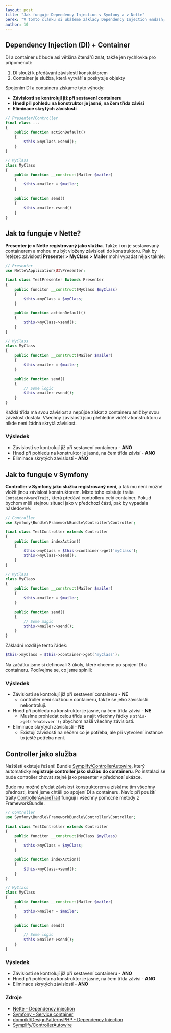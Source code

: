 ```yaml
---
layout: post
title: "Jak funguje Dependency Injection v Symfony a v Nette"
perex: "V tomto článku si ukážeme základy Dependency Injection &ndash; jaký je rozdíl mezi Nette presenterem a Symfony controllerem. A jak přenést trochu chování Nette do Symfony."
author: 10
---
```


## Dependency Injection (DI) + Container

DI a container už bude asi většina čtenářů znát, takže jen rychlovka pro připomenutí:

1. DI slouží k předávání závislostí konstuktorem
2. Container je služba, která vytváří a poskytuje objekty

Spojením DI a containeru získáme tyto výhody:

- **Závislosti se kontrolují již při sestavení containeru**
- **Hned při pohledu na konstruktor je jasné, na čem třída závisí**
- **Eliminace skrytých závislostí**
	

```php
// Presenter/Controller
final class ...
{
    public function actionDefault()
    {
        $this->myClass->send();
    }
}
```

```php
// MyClass
class MyClass
{
    public function __construct(Mailer $mailer)
    {
        $this->mailer = $mailer;
    }
    
    public function send()
    {
        $this->mailer->send()
    }
}
```


## Jak to funguje v Nette?

**Presenter je v Nette registrovaný jako služba**. Takže i on je sestavovaný containerem a mohou mu být vloženy závislosti do konstruktoru. Pak by řetězec závislostí **Presenter > MyClass > Mailer** mohl vypadat nějak takhle:

```php
// Presenter
use Nette\Application\UI\Presenter;

final class TestPresenter Extends Presenter
{
    public funciton __construct(MyClass $myClass)
    {
        $this->myClass = $myClass;
    }

    public function actionDefault()
    {
        $this->myClass->send();
    }
}
```

```php
// MyClass
class MyClass
{
    public function __construct(Mailer $mailer)
    {
        $this->mailer = $mailer;
    }

    public function send()
    {
        // Some logic
        $this->mailer->send();
    }
}
```

Každá třída má svou závislost a nepůjde získat z containeru aniž by svou závislost dostala. Všechny závislosti jsou přehledně vidět v konstruktoru a nikde není žádná skrytá závislost.


### Výsledek

- Závislosti se kontrolují již při sestavení containeru - **ANO**
- Hned při pohledu na konstruktor je jasné, na čem třída závisí - **ANO**
- Eliminace skrytých závislostí - **ANO**


## Jak to funguje v Symfony

**Controller v Symfony jako služba registrovaný není**, a tak mu není možné vložit jinou závislost konstruktorem. Místo toho 
existuje traita `ContainerAwareTrait`, která předává controlleru celý container. Pokud bychom měli stejnou situaci jako v předchozí části, pak by vypadala následovně:

```php
// Controller
use Symfony\Bundle\FrameworkBundle\Controller\Controller;

final class TestController extends Controller
{
    public function indexAction()
    {
        $this->myClass = $this->container->get('myClass');
        $this->myClass->send();
    }
}
```

```php
// MyClass
class MyClass
{
    public function __construct(Mailer $mailer)
    {
        $this->mailer = $mailer;
    }

    public function send()
    {
        // Some magic
        $this->mailer->send();
    }
}
```

Základní rozdíl je tento řádek: 

```php
$this->myClass = $this->container->get('myClass');
```

Na začátku jsme si definovali 3 úkoly, které chceme po spojení DI a containeru. Podívejme se, co jsme splnili:


### Výsledek

- Závislosti se kontrolují již při sestavení containeru - **NE**
  * controller není službou v containeru, takže se jeho závislosti nekontrolují. 
- Hned při pohledu na konstruktor je jasné, na čem třída závisí - **NE**
  * Musíme prohledat celou třídu a najít všechny řádky s `$this->get('whatevver');` abychom našli všechny závislosti.
- Eliminace skrytých závislostí - **NE**
  * Existují závislosti na něčem co je potřeba, ale při vytvoření instance to ještě potřeba není.


## Controller jako služba

Naštěstí existuje řešení! Bundle [Symplify/ControllerAutowire](https://github.com/Symplify/ControllerAutowire), který automaticky **registruje controller jako službu do containeru**. Po instalaci se bude controller chovat stejně jako presenter v předchozí ukázce. 

Bude mu možné předat závislost konstruktorem a získáme tím všechny přednosti, které jsme chtěli po spojení DI a containeru. Navíc při použití traity [ControllerAwareTrait](https://github.com/Symplify/ControllerAutowire#used-to-frameworkbundles-controller-use-helpers-traits) fungují i všechny pomocné metody z FrameworkBundle.


```php
// Controller
use Symfony\Bundle\FrameworkBundle\Controller\Controller;

final class TestController extends Controller
{
    public funciton __construct(MyClass $myClass)
    {
        $this->myClass = $myClass;
    }

    public function indexAction()
    {
        $this->myClass->send();
    }
}
```

```php
// MyClass
class MyClass
{
    public function __construct(Mailer $mailer)
    {
        $this->mailer = $mailer;
    }

    public function send()
    {
        // Some logic
        $this->mailer->send();
    }
}
```

### Výsledek

- Závislosti se kontrolují již při sestavení containeru - **ANO**
- Hned při pohledu na konstruktor je jasné, na čem třída závisí - **ANO**
- Eliminace skrytých závislostí - **ANO**


### Zdroje

- [Nette - Dependency injection](https://doc.nette.org/cs/2.4/dependency-injection)
- [Symfony - Service container](http://symfony.com/doc/current/service_container.html)
- [domnikl/DesignPatternsPHP - Dependency Injection](https://github.com/domnikl/DesignPatternsPHP/tree/master/Structural/DependencyInjection)
- [Symplify/ControllerAutowire](https://github.com/Symplify/ControllerAutowire)
